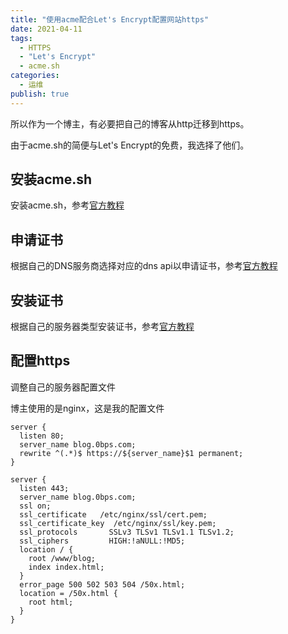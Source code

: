 ```yaml
---
title: "使用acme配合Let's Encrypt配置网站https"
date: 2021-04-11
tags:
  - HTTPS
  - "Let's Encrypt"
  - acme.sh
categories:
  - 运维
publish: true
---
```


<!-- <a href="/whyhttps/">我们为什么要使用https</a> -->

所以作为一个博主，有必要把自己的博客从http迁移到https。

由于acme.sh的简便与Let's Encrypt的免费，我选择了他们。

## 安装acme.sh
安装acme.sh，参考[官方教程](https://github.com/acmesh-official/acme.sh#1-how-to-install)

## 申请证书
根据自己的DNS服务商选择对应的dns api以申请证书，参考[官方教程](https://github.com/acmesh-official/acme.sh/wiki/dnsapi)

## 安装证书
根据自己的服务器类型安装证书，参考[官方教程](https://github.com/acmesh-official/acme.sh#3-install-the-cert-to-apachenginx-etc)

## 配置https
调整自己的服务器配置文件

博主使用的是nginx，这是我的配置文件

```config
server {
  listen 80;
  server_name blog.0bps.com;
  rewrite ^(.*)$ https://${server_name}$1 permanent;
}

server {
  listen 443;
  server_name blog.0bps.com;
  ssl on;
  ssl_certificate   /etc/nginx/ssl/cert.pem;
  ssl_certificate_key  /etc/nginx/ssl/key.pem;
  ssl_protocols       SSLv3 TLSv1 TLSv1.1 TLSv1.2;
  ssl_ciphers         HIGH:!aNULL:!MD5;
  location / {
    root /www/blog;
    index index.html;
  }
  error_page 500 502 503 504 /50x.html;
  location = /50x.html {
    root html;
  }
}
```